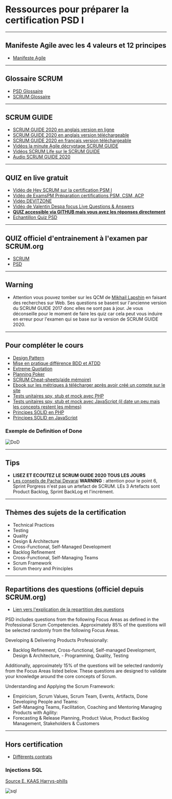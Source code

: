 # Ressources pour préparer la certification PSD I

---

## Manifeste Agile avec les 4 valeurs et 12 principes

- [Manifeste Agile](https://manifesteagile.fr/)

---

## Glossaire SCRUM

- [PSD Glossaire](https://www.scrum.org/resources/professional-scrum-developer-glossary)
- [SCRUM Glossaire](https://www.scrum.org/resources/scrum-glossary)

---

## SCRUM GUIDE

- [SCRUM GUIDE 2020 en anglais version en ligne](https://scrumguides.org/scrum-guide.html)
- [SCRUM GUIDE 2020 en anglais version téléchargeable](https://scrumguides.org/docs/scrumguide/v2020/2020-Scrum-Guide-US.pdf)
- [SCRUM GUIDE 2020 en français version téléchargeable](https://scrumguides.org/docs/scrumguide/v2020/2020-Scrum-Guide-French.pdf)
- [Vidéos la minute Agile décryptage SCRUM GUIDE](https://www.youtube.com/watch?v=53Me6CvtSKM&list=PL9Q_Ei1JWJ4f5VcugVY84ipKEOfsPvphG&index=1)
- [Vidéos SCRUM Life sur le SCRUM GUIDE](https://www.youtube.com/watch?v=hFmswldixSs)
- [Audio SCRUM GUIDE 2020](https://www.youtube.com/watch?v=G8jE3pGfGZE&pp=ugMICgJmchABGAE%3D)

---

## QUIZ en live gratuit

- [Vidéo de Hey SCRUM sur la certification PSM I](https://www.youtube.com/watch?v=pAQeEu-l8ZM)
- [Vidéo de ExamsPM Préparation certifications PSM, CSM, ACP](https://www.youtube.com/watch?v=rXANXh7HBOE)
- [Vidéo DEVITZONE](https://www.youtube.com/watch?v=cfZ782rpUFo&list=PLpRUUMt8tyHWe3gtnS1XYh2EfrCVCtf2N)
- [Vidéo de Valentin Despa focus Live Questions & Answers](https://www.youtube.com/watch?v=IhMX6loPi8Q)
- **[QUIZ accessible via GITHUB mais vous avez les réponses directement](https://github.com/Ditectrev/Professional-Scrum-Developer-I-PSD-I-Practice-Tests-Exams-Questions-Answers)**
- [Echantillon Quiz PSD](https://capeprojectmanagement.com/psd-sample/quiz_html5.html)

---

## QUIZ officiel d'entrainement à l'examen par SCRUM.org

- [SCRUM](https://www.scrum.org/open-assessments/scrum-open)
- [PSD](https://www.scrum.org/open-assessments/scrum-developer-open)

---

## Warning

- Attention vous pouvez tomber sur les QCM de [Mikhail Lapshin](https://mlapshin.com/index.php/scrum-quizzes/) en faisant des recherches sur Web. Ses questions se basent sur l'ancienne version du SCRUM GUIDE 2017 donc elles ne sont pas à jour. Je vous déconseille pour le moment de faire les quiz car cela peut vous induire en erreur pour l'examen qui se base sur la version de SCRUM GUIDE 2020.

---

## Pour compléter le cours

- [Design Pattern](https://refactoring.guru/fr/design-patterns)
- [Mise en pratique différence BDD et ATDD](https://www.youtube.com/watch?v=aebv1z80vSM)
- [Extreme Quotation](https://blog.myagilepartner.fr/index.php/2017/04/19/extreme-quotation/)
- [Planning Poker](https://www.atlassian.com/blog/platform/scrum-poker-for-agile-projects)
- [SCRUM Cheat-sheets(aide mémoire)](https://cheatography.com/vini-vivero/cheat-sheets/scrum/)
- [Ebook sur les métriques à télécharger après avoir créé un compte sur le site](https://www.coursehero.com/file/169115232/codacy-ebook-metricspdf/)
- [Tests unitaires spy, stub et mock avec PHP](https://grafikart.fr/tutoriels/phpunit-test-unit-308)
- [Tests unitaires spy, stub et mock avec JavaScript (il date un peu mais les concepts restent les mêmes)](https://www.youtube.com/watch?v=dF_zUg7uCpA)
- [Principes SOLID en PHP](https://www.digitalocean.com/community/conceptual-articles/s-o-l-i-d-the-first-five-principles-of-object-oriented-design)
- [Principes SOLID en JavaScript](https://www.freecodecamp.org/news/solid-principles-for-programming-and-software-design/)

### Exemple de Definition of Done

![DoD](https://scrumorg-website-prod.s3.amazonaws.com/drupal/inline-images/Examnple.png)

---


## Tips

- **LISEZ ET ECOUTEZ LE SCRUM GUIDE 2020 TOUS LES JOURS**
- [Les conseils de Pachai Devaraj](https://pachai-devaraj.medium.com/professional-scrum-master-i-cheat-sheet-tips-8906d51d3426)
**WARNING** : attention pour le point 6, Sprint Porgress n'est pas un artefact de SCRUM. LEs 3 Artefacts sont Product Backlog, Sprint BackLog et l'incrément.

---

## Thèmes des sujets de la certification

- Technical Practices
- Testing
- Quality
- Design & Architecture
- Cross-Functional, Self-Managed Development
- Backlog Refinement
- Cross-Functional, Self-Managing Teams
- Scrum Framework
- Scrum theory and Principles

---

## Repartitions des questions (officiel depuis SCRUM.org)

- [Lien vers l'explication de la repartition des questions](https://www.scrum.org/assessments/professional-scrum-developer-certification)


PSD includes questions from the following Focus Areas as defined in the Professional Scrum Competencies. Approximately 85% of the questions will be selected randomly from the following Focus Areas.

Developing & Delivering Products Professionally:
- Backlog Refinement, Cross-functional, Self-managed Development, Design & Architecture, - Programming, Quality, Testing

Additionally, approximately 15% of the questions will be selected randomly from the Focus Areas listed below. These questions are designed to validate your knowledge around the core concepts of Scrum.

Understanding and Applying the Scrum Framework:
- Empiricism, Scrum Values, Scrum Team, Events, Artifacts, Done
Developing People and Teams:
- Self-Managing Teams, Facilitation, Coaching and Mentoring
Managing Products with Agility:
- Forecasting & Release Planning, Product Value, Product Backlog Management, Stakeholders & Customers

---

## Hors certification

- [Différents contrats](https://fr.linkedin.com/pulse/contrats-agiles-le-casse-tete-chinois-eric-le-guillou)

### Injections SQL

[Source E. KAAS Harrys-phills](https://fr.linkedin.com/pulse/comprendre-les-diff%C3%A9rents-types-de-sql-injection-et-vos-ecoucou-kaas)

![sql](https://media.licdn.com/dms/image/D4E12AQHnzJ21JYJ-Fg/article-cover_image-shrink_720_1280/0/1689675199945?e=2147483647&v=beta&t=peB2gXckkdQtft7D7rV8QoqgMHY6VYwhBFedGxwuO6E)
